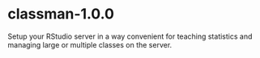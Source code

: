 # classman-1.0.0
 
 Setup your RStudio server in a way convenient for teaching statistics and managing large or multiple classes on the server.

